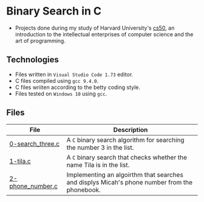 # Binary Search in C

- Projects done during my study of Harvard University's [cs50](https://learning.edx.org/course/course-v1:HarvardX+CS50+X/block-v1:HarvardX+CS50+X+type@sequential+block@3c550787b1d1470bbdba91d14392bd43/block-v1:HarvardX+CS50+X+type@vertical+block@ffc346411661409a901306ca7c2b7b54), an introduction to the intellectual enterprises of computer science and the art of programming. 

## Technologies
- Files written in ```Visual Studio Code 1.73``` editor. 
- C files compiled using ```gcc 9.4.0```.
- C files wriiten according to the betty coding style. 
- Files tested on ```Windows 10``` using ```gcc```.

## Files

| File | Description |
| ---  | --- |
|[0-search_three.c](0-search_three.c)|A ```C``` binary search algorithm for searching the number 3 in the list.|
|[1-tila.c](1-tila.c)|A ```C``` binary search that checks whether the name Tila is in the list.|
|[2-phone_number.c](2-phone_number.c)|Implementing an algoirthm that searches and displys Micah's phone number from the phonebook.|
